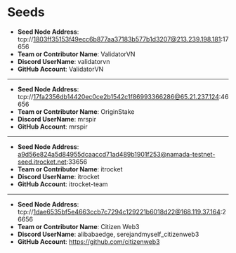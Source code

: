 # Seeds

- **Seed Node Address**: tcp://1803ff35153f49ecc6b877aa37183b577b1d3207@213.239.198.181:17656
- **Team or Contributor Name**: ValidatorVN
- **Discord UserName**: validatorvn
- **GitHub Account**: ValidatorVN

---
- **Seed Node Address**: tcp://17fa2356db14420ec0ce2b1542c1f86993366286@65.21.237.124:46656
- **Team or Contributor Name**: OriginStake
- **Discord UserName**: mrspir
- **GitHub Account**: mrspir

---
- **Seed Node Address**: a9d56e824a5d84955dcaaccd71ad489b1901f253@namada-testnet-seed.itrocket.net:33656
- **Team or Contributor Name**: itrocket
- **Discord UserName**: itrocket
- **GitHub Account**: itrocket-team

---
- **Seed Node Address**: tcp://1dae6535bf5e4663ccb7c7294c129221b6018d22@168.119.37.164:26656
- **Team or Contributor Name**: Citizen Web3
- **Discord UserName**: alibabaedge, serejandmyself_citizenweb3
- **GitHub Account**: https://github.com/citizenweb3

